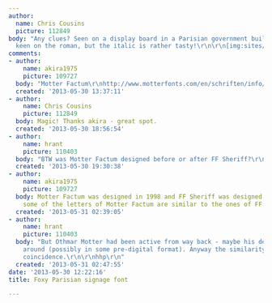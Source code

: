 ```yaml
---
author:
  name: Chris Cousins
  picture: 112849
body: "Any clues? Seen on a display board in a Parisian government building. Not so
  keen on the roman, but the italic is rather tasty!\r\n\r\n[img:sites/default/files/old-images/french_font_5048.jpg]"
comments:
- author:
    name: akira1975
    picture: 109727
  body: "Motter Factum\r\nhttp://www.motterfonts.com/en/schriften/info/id/37/\r\nhttp://www.fonts.com/font/motter-fonts/motter-factum"
  created: '2013-05-30 13:37:11'
- author:
    name: Chris Cousins
    picture: 112849
  body: Magic! Thanks akira - great spot.
  created: '2013-05-30 18:56:54'
- author:
    name: hrant
    picture: 110403
  body: "BTW was Motter Factum designed before or after FF Sheriff?\r\n\r\nhhp\r\n"
  created: '2013-05-30 19:30:38'
- author:
    name: akira1975
    picture: 109727
  body: Motter Factum was designed in 1998 and FF Sheriff was designed in 1996. Indeed,
    some of the letters of Motter Factum are similar to the ones of FF Sheriff.
  created: '2013-05-31 02:39:05'
- author:
    name: hrant
    picture: 110403
  body: "But Othmar Motter had been active from way back - maybe his design was sitting
    around (possibly in some pre-digital format). Anyway the similarity could be a
    coincidence.\r\n\r\nhhp\r\n"
  created: '2013-05-31 02:47:55'
date: '2013-05-30 12:22:16'
title: Foxy Parisian signage font

---
```

